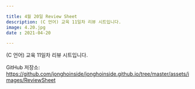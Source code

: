 ```yaml
---

title: 4월 20일 Review Sheet
description: (C 언어) 교육 11일차 리뷰 시트입니다.
image: 4.20.jpg
date : 2021-04-20

---
```


(C 언어) 교육 11일차 리뷰 시트입니다.

GitHub 저장소: <https://github.com/jonghoinside/jonghoinside.github.io/tree/master/assets/images/ReviewSheet>

